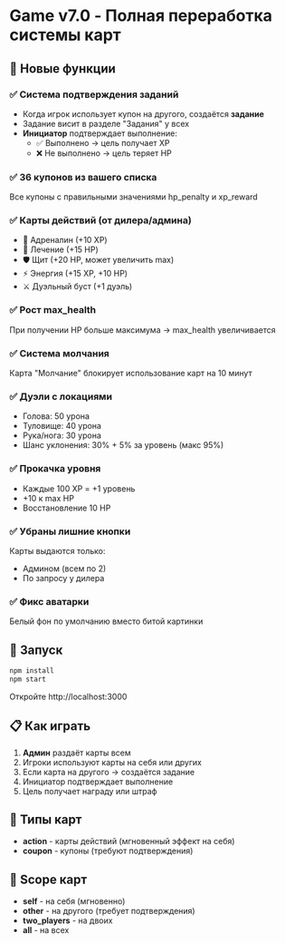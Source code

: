 # Game v7.0 - Полная переработка системы карт

## 🎯 Новые функции

### ✅ Система подтверждения заданий
- Когда игрок использует купон на другого, создаётся **задание**
- Задание висит в разделе "Задания" у всех
- **Инициатор** подтверждает выполнение:
  - ✅ Выполнено → цель получает XP
  - ❌ Не выполнено → цель теряет HP

### ✅ 36 купонов из вашего списка
Все купоны с правильными значениями hp_penalty и xp_reward

### ✅ Карты действий (от дилера/админа)
- 💉 Адреналин (+10 XP)
- 💊 Лечение (+15 HP)
- 🛡️ Щит (+20 HP, может увеличить max)
- ⚡ Энергия (+15 XP, +10 HP)
- ⚔️ Дуэльный буст (+1 дуэль)

### ✅ Рост max_health
При получении HP больше максимума → max_health увеличивается

### ✅ Система молчания
Карта "Молчание" блокирует использование карт на 10 минут

### ✅ Дуэли с локациями
- Голова: 50 урона
- Туловище: 40 урона
- Рука/нога: 30 урона
- Шанс уклонения: 30% + 5% за уровень (макс 95%)

### ✅ Прокачка уровня
- Каждые 100 XP = +1 уровень
- +10 к max HP
- Восстановление 10 HP

### ✅ Убраны лишние кнопки
Карты выдаются только:
- Админом (всем по 2)
- По запросу у дилера

### ✅ Фикс аватарки
Белый фон по умолчанию вместо битой картинки

## 🚀 Запуск

```bash
npm install
npm start
```

Откройте http://localhost:3000

## 📋 Как играть

1. **Админ** раздаёт карты всем
2. Игроки используют карты на себя или других
3. Если карта на другого → создаётся задание
4. Инициатор подтверждает выполнение
5. Цель получает награду или штраф

## 🎴 Типы карт

- **action** - карты действий (мгновенный эффект на себя)
- **coupon** - купоны (требуют подтверждения)

## 🔧 Scope карт

- **self** - на себя (мгновенно)
- **other** - на другого (требует подтверждения)
- **two_players** - на двоих
- **all** - на всех
